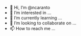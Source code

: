 - 👋 Hi, I’m @ncaranto
- 👀 I’m interested in ...
- 🌱 I’m currently learning ...
- 💞️ I’m looking to collaborate on ...
- 📫 How to reach me ...

<!---
ncaranto/ncaranto is a ✨ special ✨ repository because its `README.md` (this file) appears on your GitHub profile.
You can click the Preview link to take a look at your changes.
--->
